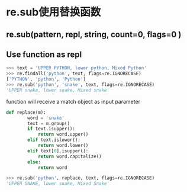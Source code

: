# re.sub使用替换函数

## re.sub\(pattern, repl, string, count=0, flags=0 \)

## Use function as repl

```python
>>> text = 'UPPER PYTHON, lower python, Mixed Python'
>>> re.findall('python', text, flags=re.IGNORECASE)
['PYTHON', 'python', 'Python']
>>> re.sub('python', 'snake', text, flags=re.IGNORECASE)
'UPPER snake, lower snake, Mixed snake'
```

function will receive a match object as input parameter

```python
def replace(m):
        word = 'snake'
        text = m.group()
        if text.isupper():
            return word.upper()
        elif text.islower():
            return word.lower()
        elif text[0].isupper():
            return word.capitalize()
        else:
            return word

>>> re.sub('python', replace, text, flags=re.IGNORECASE)
'UPPER SNAKE, lower snake, Mixed Snake'
```

